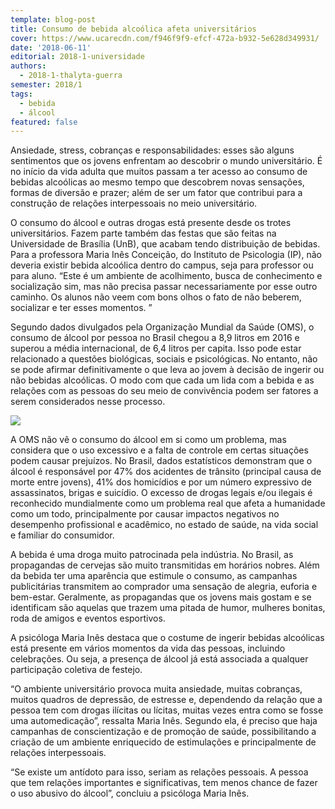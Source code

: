 ```yaml
---
template: blog-post
title: Consumo de bebida alcoólica afeta universitários
cover: https://www.ucarecdn.com/f946f9f9-efcf-472a-b932-5e628d349931/
date: '2018-06-11'
editorial: 2018-1-universidade
authors:
  - 2018-1-thalyta-guerra
semester: 2018/1
tags:
  - bebida
  - álcool
featured: false
---
```



Ansiedade, stress, cobranças e responsabilidades: esses são alguns sentimentos que os jovens enfrentam ao descobrir o mundo universitário. É no início da vida adulta que muitos passam a ter acesso ao consumo de bebidas alcoólicas ao mesmo tempo que descobrem novas sensações, formas de diversão e prazer; além de ser um fator que contribui para a construção de relações interpessoais no meio universitário.



O consumo do álcool e outras drogas está presente desde os trotes universitários. Fazem parte também das festas que são feitas na Universidade de Brasília (UnB), que acabam tendo distribuição de bebidas. Para a professora Maria Inês Conceição, do Instituto de Psicologia (IP), não deveria existir bebida alcoólica dentro do campus, seja para professor ou para aluno. “Este é um ambiente de acolhimento, busca de conhecimento e socialização sim, mas não precisa passar necessariamente por esse outro caminho. Os alunos não veem com bons olhos o fato de não beberem, socializar e ter esses momentos. ”



Segundo dados divulgados pela Organização Mundial da Saúde (OMS), o consumo de álcool por pessoa no Brasil chegou a 8,9 litros em 2016 e superou a média internacional, de 6,4 litros per capita. Isso pode estar relacionado a questões biológicas, sociais e psicológicas.  No entanto, não se pode afirmar definitivamente o que leva ao jovem à decisão de ingerir ou não bebidas alcoólicas. O modo com que cada um lida com a bebida e as relações com as pessoas do seu meio de convivência podem ser fatores a serem considerados nesse processo.

![](https://www.ucarecdn.com/f946f9f9-efcf-472a-b932-5e628d349931/)

A OMS não vê o consumo do álcool em si como um problema, mas considera que o uso excessivo e a falta de controle em certas situações podem causar prejuízos. No Brasil, dados estatísticos demonstram que o álcool é responsável por 47% dos acidentes de trânsito (principal causa de morte entre jovens), 41% dos homicídios e por um número expressivo de assassinatos, brigas e suicídio. O excesso de drogas legais e/ou ilegais é reconhecido mundialmente como um problema real que afeta a humanidade como um todo, principalmente por causar impactos negativos no desempenho profissional e acadêmico, no estado de saúde, na vida social e familiar do consumidor.



A bebida é uma droga muito patrocinada pela indústria. No Brasil, as propagandas de cervejas são muito  transmitidas em horários nobres. Além da bebida ter uma aparência que estimule o consumo, as campanhas publicitárias transmitem ao comprador uma sensação de alegria, euforia e bem-estar. Geralmente, as propagandas que os jovens mais gostam e se identificam são aquelas que trazem uma pitada de humor, mulheres bonitas, roda de amigos e eventos esportivos.



A psicóloga Maria Inês destaca que o costume de ingerir bebidas alcoólicas está presente em vários momentos da vida das pessoas, incluindo celebrações. Ou seja, a presença de álcool já está associada a qualquer participação coletiva de festejo.



“O ambiente universitário provoca muita ansiedade, muitas cobranças, muitos quadros de depressão, de estresse e, dependendo da relação que a pessoa tem com drogas ilícitas ou lícitas, muitas vezes entra como se fosse uma automedicação”, ressalta Maria Inês. Segundo ela, é preciso que haja campanhas de conscientização e de promoção de saúde, possibilitando a criação de um ambiente enriquecido de estimulações e principalmente de relações interpessoais.



“Se existe um antídoto para isso, seriam as relações pessoais. A pessoa que tem relações importantes e significativas, tem menos chance de fazer o uso abusivo do álcool”, concluiu a psicóloga Maria Inês.
